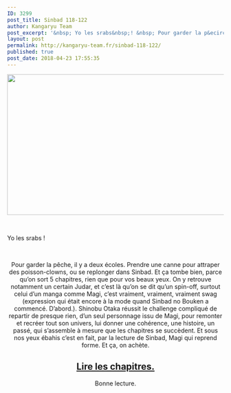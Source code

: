 ```yaml
---
ID: 3299
post_title: Sinbad 118-122
author: Kangaryu Team
post_excerpt: '&nbsp; Yo les srabs&nbsp;! &nbsp; Pour garder la p&ecirc;che, il y a deux &eacute;coles. Prendre une canne pour attraper des poisson-clowns, ou se replonger dans Sinbad. Et &ccedil;a tombe bien, parce qu&rsquo;on sort 5 chapitres, rien que pour vos beaux...'
layout: post
permalink: http://kangaryu-team.fr/sinbad-118-122/
published: true
post_date: 2018-04-23 17:55:35
---
```

<p><a href="http://kangaryu-team.fr/wp-content/uploads/2018/04/Image00000-e1522858843601.jpg"><img class="aligncenter  wp-image-5334" src="http://kangaryu-team.fr/wp-content/uploads/2018/04/Image00000-e1522858843601-300x191.jpg" alt="" width="514" height="327" srcset="https://united-subs.dearclouds.com/wp-content/uploads/2018/04/3b8b61b65b04ffe0d2df93bbc565902c.jpg 300w, http://kangaryu-team.fr/wp-content/uploads/2018/04/Image00000-e1522858843601-1024x652.jpg 1024w, http://kangaryu-team.fr/wp-content/uploads/2018/04/Image00000-e1522858843601-600x382.jpg 600w, http://kangaryu-team.fr/wp-content/uploads/2018/04/Image00000-e1522858843601-768x489.jpg 768w, http://kangaryu-team.fr/wp-content/uploads/2018/04/Image00000-e1522858843601.jpg 1200w" sizes="(max-width: 514px) 100vw, 514px" /></a></p>
<p>&nbsp;</p>
<p>Yo les srabs !</p>
<p>&nbsp;</p>
<p style="text-align: center;">Pour garder la pêche, il y a deux écoles. Prendre une canne pour attraper des poisson-clowns, ou se replonger dans Sinbad. Et ça tombe bien, parce qu&rsquo;on sort 5 chapitres, rien que pour vos beaux yeux. On y retrouve notamment un certain Judar, et c&rsquo;est là qu&rsquo;on se dit qu&rsquo;un spin-off, surtout celui d&rsquo;un manga comme Magi, c&rsquo;est vraiment, vraiment, vraiment swag (expression qui était encore à la mode quand Sinbad no Bouken a commencé. D&rsquo;abord.). Shinobu Otaka réussit le challenge compliqué de repartir de presque rien, d&rsquo;un seul personnage issu de Magi, pour remonter et recréer tout son univers, lui donner une cohérence, une histoire, un passé, qui s&rsquo;assemble à mesure que les chapitres se succèdent. Et sous nos yeux ébahis c&rsquo;est en fait, par la lecture de Sinbad, Magi qui reprend forme. Et ça, on achète.</p>
<p style="text-align: center;">
<h2 style="text-align: center;">
<a href="http://kangaryu-team.fr/reader/read/sinbad-no-bouken/fr/13/118/page/1"  rel="noopener">Lire les chapitres.</a></h2>
<p style="text-align: center;">
<p style="text-align: center;">Bonne lecture.</p>
